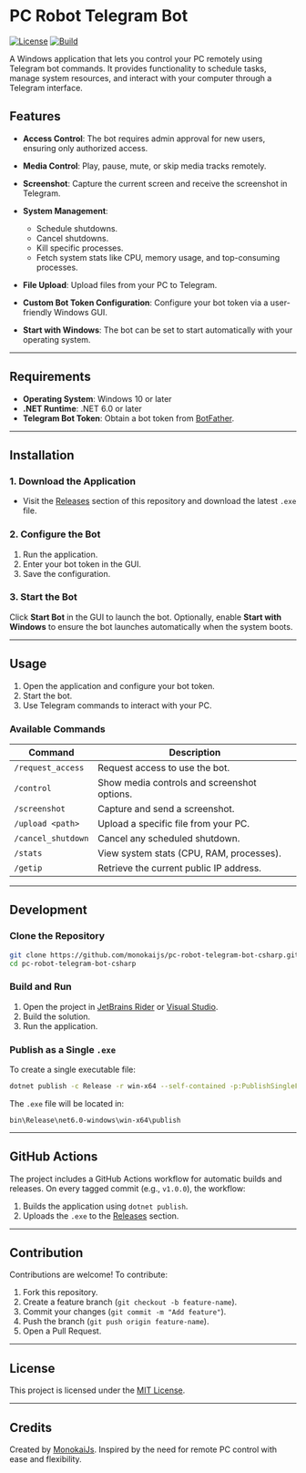 # PC Robot Telegram Bot

[![License](https://img.shields.io/badge/license-MIT-blue.svg)](LICENSE)
[![Build](https://github.com/monokaijs/pc-robot-telegram-bot-csharp/actions/workflows/build-and-release.yml/badge.svg)](https://github.com/monokaijs/pc-robot-telegram-bot-csharp/actions)

A Windows application that lets you control your PC remotely using Telegram bot commands. It provides functionality to schedule tasks, manage system resources, and interact with your computer through a Telegram interface.

## Features

- **Access Control**: 
  The bot requires admin approval for new users, ensuring only authorized access.
  
- **Media Control**: 
  Play, pause, mute, or skip media tracks remotely.

- **Screenshot**: 
  Capture the current screen and receive the screenshot in Telegram.

- **System Management**:
  - Schedule shutdowns.
  - Cancel shutdowns.
  - Kill specific processes.
  - Fetch system stats like CPU, memory usage, and top-consuming processes.

- **File Upload**: 
  Upload files from your PC to Telegram.

- **Custom Bot Token Configuration**:
  Configure your bot token via a user-friendly Windows GUI.

- **Start with Windows**:
  The bot can be set to start automatically with your operating system.

---

## Requirements

- **Operating System**: Windows 10 or later
- **.NET Runtime**: .NET 6.0 or later
- **Telegram Bot Token**: Obtain a bot token from [BotFather](https://t.me/botfather).

---

## Installation

### 1. Download the Application
- Visit the [Releases](https://github.com/monokaijs/pc-robot-telegram-bot-csharp/releases) section of this repository and download the latest `.exe` file.

### 2. Configure the Bot
1. Run the application.
2. Enter your bot token in the GUI.
3. Save the configuration.

### 3. Start the Bot
Click **Start Bot** in the GUI to launch the bot. Optionally, enable **Start with Windows** to ensure the bot launches automatically when the system boots.

---

## Usage

1. Open the application and configure your bot token.
2. Start the bot.
3. Use Telegram commands to interact with your PC.

### Available Commands
| Command               | Description                                   |
|-----------------------|-----------------------------------------------|
| `/request_access`     | Request access to use the bot.               |
| `/control`            | Show media controls and screenshot options.  |
| `/screenshot`         | Capture and send a screenshot.               |
| `/upload <path>`      | Upload a specific file from your PC.          |
| `/cancel_shutdown`    | Cancel any scheduled shutdown.               |
| `/stats`              | View system stats (CPU, RAM, processes).     |
| `/getip`              | Retrieve the current public IP address.      |

---

## Development

### Clone the Repository

```bash
git clone https://github.com/monokaijs/pc-robot-telegram-bot-csharp.git
cd pc-robot-telegram-bot-csharp
```

### Build and Run
1. Open the project in [JetBrains Rider](https://www.jetbrains.com/rider/) or [Visual Studio](https://visualstudio.microsoft.com/).
2. Build the solution.
3. Run the application.

### Publish as a Single `.exe`
To create a single executable file:
```bash
dotnet publish -c Release -r win-x64 --self-contained -p:PublishSingleFile=true
```
The `.exe` file will be located in:
```
bin\Release\net6.0-windows\win-x64\publish
```

---

## GitHub Actions

The project includes a GitHub Actions workflow for automatic builds and releases. On every tagged commit (e.g., `v1.0.0`), the workflow:
1. Builds the application using `dotnet publish`.
2. Uploads the `.exe` to the [Releases](https://github.com/monokaijs/pc-robot-telegram-bot-csharp/releases) section.

---

## Contribution

Contributions are welcome! To contribute:
1. Fork this repository.
2. Create a feature branch (`git checkout -b feature-name`).
3. Commit your changes (`git commit -m "Add feature"`).
4. Push the branch (`git push origin feature-name`).
5. Open a Pull Request.

---

## License

This project is licensed under the [MIT License](LICENSE).

---

## Credits

Created by [MonokaiJs](https://github.com/monokaijs). Inspired by the need for remote PC control with ease and flexibility.